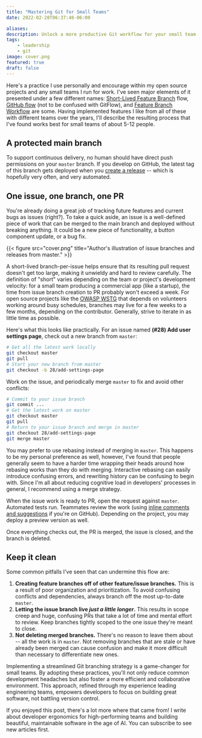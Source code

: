 ```yaml
---
title: "Mastering Git for Small Teams"
date: 2022-02-28T06:37:48-06:00

aliases:
description: Unlock a more productive Git workflow for your small team with an approach to branch management designed to reduce headaches and accelerate your path to deployment.
tags:
    - leadership
    - git
image: cover.png
featured: true
draft: false
---
```


Here's a practice I use personally and encourage within my open source projects and any small teams I run for work. I've seen major elements of it presented under a few different names: [Short-Lived Feature Branch](https://trunkbaseddevelopment.com/short-lived-feature-branches/) flow, [GitHub flow](https://docs.github.com/en/get-started/quickstart/github-flow) (not to be confused with GitFlow), and [Feature Branch Workflow](https://www.atlassian.com/git/tutorials/comparing-workflows/feature-branch-workflow) are some. Having implemented features I like from all of these with different teams over the years, I'll describe the resulting process that I've found works best for small teams of about 5-12 people.

## A protected main branch

To support continuous delivery, no human should have direct push permissions on your `master` branch. If you develop on GitHub, the latest tag of this branch gets deployed when you [create a release](https://docs.github.com/en/repositories/releasing-projects-on-github/managing-releases-in-a-repository#creating-a-release) -- which is hopefully very often, and very automated.

## One issue, one branch, one PR

You're already doing a great job of tracking future features and current bugs as issues (right?). To take a quick aside, an issue is a well-defined piece of work that can be merged to the main branch and deployed without breaking anything. It could be a new piece of functionality, a button component update, or a bug fix.

{{< figure src="cover.png" title="Author's illustration of issue branches and releases from master." >}}

A short-lived branch-per-issue helps ensure that its resulting pull request doesn't get too large, making it unwieldy and hard to review carefully. The definition of "short" varies depending on the team or project's development velocity: for a small team producing a commercial app (like a startup), the time from issue branch creation to PR probably won't exceed a week. For open source projects like the [OWASP WSTG](https://github.com/OWASP/wstg) that depends on volunteers working around busy schedules, branches may live for a few weeks to a few months, depending on the contributor. Generally, strive to iterate in as little time as possible.

Here's what this looks like practically. For an issue named **(#28) Add user settings page**, check out a new branch from `master`:

```sh
# Get all the latest work locally
git checkout master
git pull
# Start your new branch from master
git checkout -b 28/add-settings-page
```

Work on the issue, and periodically merge `master` to fix and avoid other conflicts:

```sh
# Commit to your issue branch
git commit ...
# Get the latest work on master
git checkout master
git pull
# Return to your issue branch and merge in master
git checkout 28/add-settings-page
git merge master
```

You may prefer to use rebasing instead of merging in `master`. This happens to be my personal preference as well, however, I've found that people generally seem to have a harder time wrapping their heads around how rebasing works than they do with merging. Interactive rebasing can easily introduce confusing errors, and rewriting history can be confusing to begin with. Since I'm all about reducing cognitive load in developers' processes in general, I recommend using a merge strategy.

When the issue work is ready to PR, open the request against `master`. Automated tests run. Teammates review the work (using [inline comments and suggestions](https://docs.github.com/en/pull-requests/collaborating-with-pull-requests/reviewing-changes-in-pull-requests/commenting-on-a-pull-request#adding-line-comments-to-a-pull-request) if you're on GitHub). Depending on the project, you may deploy a preview version as well.

Once everything checks out, the PR is merged, the issue is closed, and the branch is deleted.

## Keep it clean

Some common pitfalls I've seen that can undermine this flow are:

1. **Creating feature branches off of other feature/issue branches.** This is a result of poor organization and prioritization. To avoid confusing conflicts and dependencies, always branch off the most up-to-date `master`.
2. **Letting the issue branch live *just a little longer*.** This results in scope creep and huge, confusing PRs that take a lot of time and mental effort to review. Keep branches tightly scoped to the one issue they're meant to close.
3. **Not deleting merged branches.** There's no reason to leave them about -- all the work is in `master`. Not removing branches that are stale or have already been merged can cause confusion and make it more difficult than necessary to differentiate new ones.

Implementing a streamlined Git branching strategy is a game-changer for small teams. By adopting these practices, you'll not only reduce common development headaches but also foster a more efficient and collaborative environment. This approach, refined through my experience leading engineering teams, empowers developers to focus on building great software, not battling version control.

If you enjoyed this post, there's a lot more where that came from! I write about developer ergonomics for high-performing teams and building beautiful, maintainable software in the age of AI. You can subscribe to see new articles first.
